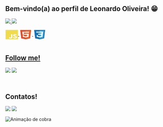 ## Bem-vindo(a) ao perfil de Leonardo Oliveira! 😁

 <div>
   <a href="https://github.com/ILeonardo-Lima">
   <img height="180em" src="https://github-readme-stats.vercel.app/api?username=ILeonardo-Lima&show_icons=true&theme=tokyonight&include_all_commits=true&count_private=true"/>
   <img height="180em" src="https://github-readme-stats.vercel.app/api/top-langs/?username=ILeonardo-Lima&layout=compact&langs_count=6&theme=tokyonight"/>

</div>
<div style="display: inline_block"><br>
  <img align="center" alt="Js" height="30" width="40" src="https://raw.githubusercontent.com/devicons/devicon/master/icons/javascript/javascript-plain.svg ">
  <img align="center" alt="HTML" height="30" width="40" src="https://raw.githubusercontent.com/devicons/devicon/master/icons/html5/html5-original.svg ">
  <img align="center" alt="CSS" height="30" width="40" src="https://raw.githubusercontent.com/devicons/devicon/master/icons/css3/css3-original.svg ">
</div>
 
 <br>
 
   ## Follow me!
  
<div>
  
  <a href="https://instagram.com/ileo_lima" target="_blank"><img src="https://img.shields.io/badge/-Instagram-%23E4405F?style=for-the- badge&logo=instagram&logoColor=white" target="_blank"></a>
  <a href="https://web.facebook.com/leonardo.deoliveiralima.54" target="_blank"><img src="https://img.shields.io/badge/-Facebook-%230077B5?style=for-the- badge&logo=facebook&logoColor=white" target="_blank"></a>
  
 
 <br>
 
 ## Contatos!
 
 <a href="https://contate.me/leonardo.lima" target="_blank"><img src="https://img.shields.io/badge/-WhatsApp-%11E4405F?style=for-the- badge&logo=WhatsApp&logoColor=white" target="_blank"></a>
  <a href="mailto:leonardolimaoliveira5@gmail.com" target="_blank"><img src="https://img.shields.io/badge/-Gmail-%23E0090F?style=for-the- badge&logo=Gmail&logoColor=white" target="_blank"></a>
  
  ![Animação de cobra](https://github.com/ILeonardo-Lima/Ola-Mundo/ILeonardo-Lima/blob/output/github-contribution-grid-snake.svg)

</div>
